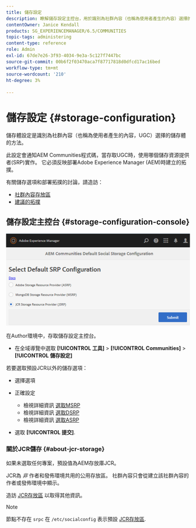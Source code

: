 ```yaml
---
title: 儲存設定
description: 瞭解儲存設定主控台，用於識別為社群內容（也稱為使用者產生的內容）選擇的儲存空間。
contentOwner: Janice Kendall
products: SG_EXPERIENCEMANAGER/6.5/COMMUNITIES
topic-tags: administering
content-type: reference
role: Admin
exl-id: 67de7e26-3f93-4034-9e3a-5c127f7447bc
source-git-commit: 00b6f2f03470aca7f87717818d0dfcd17ac16bed
workflow-type: tm+mt
source-wordcount: '210'
ht-degree: 3%

---
```


# 儲存設定 {#storage-configuration}

儲存體設定是識別為社群內容（也稱為使用者產生的內容，UGC）選擇的儲存體的方法。

此設定會通知AEM Communities程式碼，當存取UGC時，使用哪個儲存資源提供者(SRP)實作。 它必須反映部署Adobe Experience Manager (AEM)時建立的拓撲。

有關儲存選項和部署拓撲的討論，請造訪：

* [社群內容存放區](working-with-srp.md)
* [建議的拓撲](topologies.md)

## 儲存設定主控台 {#storage-configuration-console}

![jsrp設定](assets/jsrp-configuration.png)

在Author環境中，存取儲存設定主控台。

* 在全域導覽中選取 **[!UICONTROL 工具]** > **[!UICONTROL Communities]** > **[!UICONTROL 儲存設定]**

若要選取預設JCR以外的儲存選項：

* 選擇選項
* 正確設定

   * 檢視詳細資訊 [選取MSRP](msrp.md#select-msrp)
   * 檢視詳細資訊 [選取DSRP](dsrp.md#select-dsrp)
   * 檢視詳細資訊 [選取ASRP](asrp.md#select-asrp)

* 選取 **[!UICONTROL 提交]**.

### 關於JCR儲存 {#about-jcr-storage}

如果未選取任何專案，預設值為AEM存放庫JCR。

JCR為 *非* 作者和發佈環境共用的公用存放區。 社群內容只會從建立該社群內容的作者或發佈環境中顯示。

造訪 [JCR存放區](jsrp.md) 以取得其他資訊。

>[!NOTE]
>
>節點不存在 `srpc` 在 `/etc/socialconfig` 表示預設 [JCR存放區](jsrp.md).

